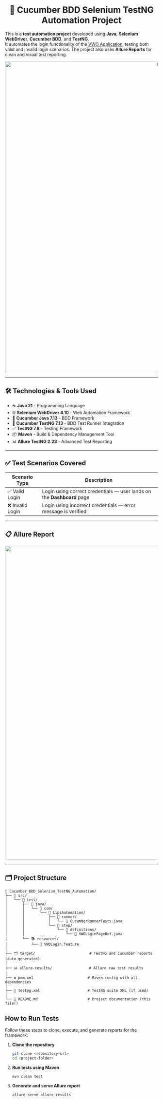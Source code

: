 <div align='center'> 
   
# 🚀 Cucumber BDD Selenium TestNG Automation Project

</div>

This is a **test automation project** developed using **Java**, **Selenium WebDriver**, **Cucumber BDD**, and **TestNG**.  
It automates the login functionality of the [VWO Application](https://app.vwo.com), testing both valid and invalid login scenarios. The project also uses **Allure Reports** for clean and visual test reporting.

<div align='center'>

<img width="1024" height="1024" alt="Image" src="https://github.com/user-attachments/assets/bac3521b-2b24-42ba-ac09-be7e7cda29db" />

</div>

---

##  🛠️   Technologies & Tools Used

- ☕ **Java 21** - Programming Language
- 🌐 **Selenium WebDriver 4.10** - Web Automation Framework
- 🥒 **Cucumber Java 7.13** - BDD Framework
- 🧪 **Cucumber TestNG 7.13** - BDD Test Runner Integration
- ✅ **TestNG 7.8** - Testing Framework
- 📦 **Maven** - Build & Dependency Management Tool
- 📊 **Allure TestNG 2.23** - Advanced Test Reporting

---

## ✅ Test Scenarios Covered

| Scenario Type        | Description                                                             |
|----------------------|-------------------------------------------------------------------------|
| ✅ Valid Login        | Login using correct credentials — user lands on the **Dashboard** page |
| ❌ Invalid Login      | Login using incorrect credentials — error message is verified          |

---

## 📋 Allure Report

<div align='center'>
   
<img width="1919" height="1031" alt="Image" src="https://github.com/user-attachments/assets/78a7a7cf-83b3-464d-9f4e-7242e9addb4c" />

</div>


---

## 🗂️ Project Structure
```
🧪 Cucumber_BDD_Selenium_TestNG_Automation/
├── 🧾 src/
│   └── 🧪 test/
│       ├── 📁 java/
│       │   └── 🧠 com/
│       │       └── 🧬 LipiAutomation/
│       │           ├── 🚀 runner/
│       │           │   └── 📄 CucumberRunnerTests.java
│       │           └── 🧩 step/
│       │               └── 🎯 definitions/
│       │                   └── 📄 VWOLoginPageDef.java
│       └── 📚 resources/
│           └── 📝 VWOLogin.feature
│
├── 🗂️ target/                         # TestNG and Cucumber reports (auto-generated)
│
├── 📊 allure-results/                 # Allure raw test results
│
├── ⚙️ pom.xml                         # Maven config with all dependencies
│
├── 📄 testng.xml                      # TestNG suite XML (if used)
│
└── 📝 README.md                       # Project documentation (this file!)
```

## How to Run Tests
Follow these steps to clone, execute, and generate reports for the framework:
1. **Clone the repository**
   ```bash
   git clone <repository-url>
   cd <project-folder>
   ```
   
2. **Run tests using Maven**
   ```bash
   mvn clean test
   ```
   
3. **Generate and serve Allure report**
   ```bash
   allure serve allure-results
   ```




